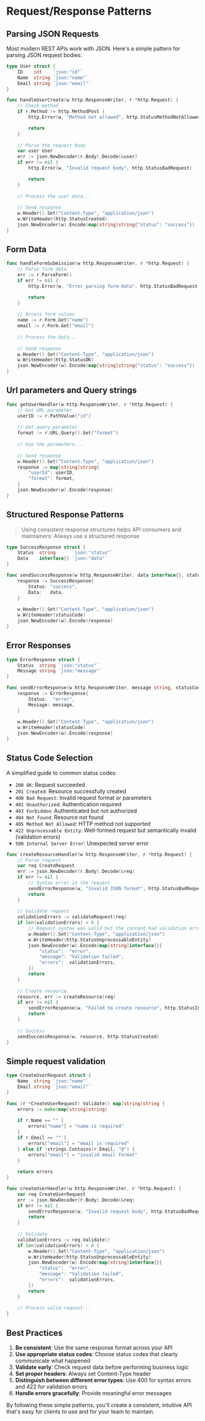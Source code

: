 # Request/Response Patterns

## Parsing JSON Requests

Most modern REST APIs work with JSON. Here's a simple pattern for parsing JSON request bodies:

```go
type User struct {
    ID    int    `json:"id"`
    Name  string `json:"name"`
    Email string `json:"email"`
}

func handleUserCreate(w http.ResponseWriter, r *http.Request) {
    // Check method
    if r.Method != http.MethodPost {
        http.Error(w, "Method not allowed", http.StatusMethodNotAllowed)

        return
    }
    
    // Parse the request body
    var user User
    err := json.NewDecoder(r.Body).Decode(&user)
    if err != nil {
        http.Error(w, "Invalid request body", http.StatusBadRequest)

        return
    }
    
    // Process the user data...
    
    // Send response
    w.Header().Set("Content-Type", "application/json")
    w.WriteHeader(http.StatusCreated)
    json.NewEncoder(w).Encode(map[string]string{"status": "success"})
}
```

## Form Data

```go
func handleFormSubmission(w http.ResponseWriter, r *http.Request) {
    // Parse form data
    err := r.ParseForm()
    if err != nil {
        http.Error(w, "Error parsing form data", http.StatusBadRequest)

        return
    }
    
    // Access form values
    name := r.Form.Get("name")
    email := r.Form.Get("email")
    
    // Process the data...
    
    // Send response
    w.Header().Set("Content-Type", "application/json")
    w.WriteHeader(http.StatusOK)
    json.NewEncoder(w).Encode(map[string]string{"status": "success"})
}
```

## Url parameters and Query strings

```go
func getUserHandler(w http.ResponseWriter, r *http.Request) {
    // Get URL parameter
    userID := r.PathValue("id")
    
    // Get query parameter
    format := r.URL.Query().Get("format")
    
    // Use the parameters...
    
    // Send response
    w.Header().Set("Content-Type", "application/json")
    response := map[string]string{
        "userId": userID,
        "format": format,
    }
    json.NewEncoder(w).Encode(response)
}
```

## Structured Response Patterns

> Using consistent response structures helps API consumers and maintainers:
> Always use a structured response

```go
type SuccessResponse struct {
    Status  string      `json:"status"`
    Data    interface{} `json:"data"`
}

func sendSuccessResponse(w http.ResponseWriter, data interface{}, statusCode int) {
    response := SuccessResponse{
        Status: "success",
        Data:   data,
    }
    
    w.Header().Set("Content-Type", "application/json")
    w.WriteHeader(statusCode)
    json.NewEncoder(w).Encode(response)
}
```

## Error Responses

```go
type ErrorResponse struct {
    Status  string `json:"status"`
    Message string `json:"message"`
}

func sendErrorResponse(w http.ResponseWriter, message string, statusCode int) {
    response := ErrorResponse{
        Status:  "error",
        Message: message,
    }
    
    w.Header().Set("Content-Type", "application/json")
    w.WriteHeader(statusCode)
    json.NewEncoder(w).Encode(response)
}
```


## Status Code Selection

A simplified guide to common status codes:

- `200 OK`: Request succeeded
- `201 Created`: Resource successfully created
- `400 Bad Request`: Invalid request format or parameters
- `401 Unauthorized`: Authentication required
- `403 Forbidden`: Authenticated but not authorized
- `404 Not Found`: Resource not found
- `405 Method Not Allowed`: HTTP method not supported
- `422 Unprocessable Entity`: Well-formed request but semantically invalid (validation errors)
- `500 Internal Server Error`: Unexpected server error

```go
func createResourceHandler(w http.ResponseWriter, r *http.Request) {
    // Parse request
    var req CreateRequest
    err := json.NewDecoder(r.Body).Decode(&req)
    if err != nil {
        // Syntax error in the request
        sendErrorResponse(w, "Invalid JSON format", http.StatusBadRequest)
        return
    }
    
    // Validate request
    validationErrors := validateRequest(req)
    if len(validationErrors) > 0 {
        // Request syntax was valid but the content had validation errors
        w.Header().Set("Content-Type", "application/json")
        w.WriteHeader(http.StatusUnprocessableEntity)
        json.NewEncoder(w).Encode(map[string]interface{}{
            "status":  "error",
            "message": "Validation failed",
            "errors":  validationErrors,
        })
        return
    }
    
    // Create resource
    resource, err := createResource(req)
    if err != nil {
        sendErrorResponse(w, "Failed to create resource", http.StatusInternalServerError)
        return
    }
    
    // Success
    sendSuccessResponse(w, resource, http.StatusCreated)
}
```

## Simple request validation

```go
type CreateUserRequest struct {
    Name  string `json:"name"`
    Email string `json:"email"`
}

func (r *CreateUserRequest) Validate() map[string]string {
    errors := make(map[string]string)
    
    if r.Name == "" {
        errors["name"] = "name is required"
    }
    if r.Email == "" {
        errors["email"] = "email is required"
    } else if !strings.Contains(r.Email, "@") {
        errors["email"] = "invalid email format"
    }
    
    return errors
}

func createUserHandler(w http.ResponseWriter, r *http.Request) {
    var req CreateUserRequest
    err := json.NewDecoder(r.Body).Decode(&req)
    if err != nil {
        sendErrorResponse(w, "Invalid request body", http.StatusBadRequest)
        return
    }
    
    // Validate
    validationErrors := req.Validate()
    if len(validationErrors) > 0 {
        w.Header().Set("Content-Type", "application/json")
        w.WriteHeader(http.StatusUnprocessableEntity)
        json.NewEncoder(w).Encode(map[string]interface{}{
            "status":  "error",
            "message": "Validation failed",
            "errors":  validationErrors,
        })
        return
    }
    
    // Process valid request...
}
```

## Best Practices

1. **Be consistent**: Use the same response format across your API
3. **Use appropriate status codes**: Choose status codes that clearly communicate what happened
4. **Validate early**: Check request data before performing business logic
5. **Set proper headers**: Always set Content-Type header
6. **Distinguish between different error types**: Use 400 for syntax errors and 422 for validation errors
7. **Handle errors gracefully**: Provide meaningful error messages

By following these simple patterns, you'll create a consistent, intuitive API that's easy for clients to use and for your team to maintain.



